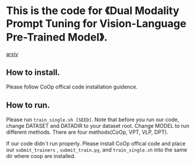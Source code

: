 # This is the code for 《Dual Modality Prompt Tuning for Vision-Language Pre-Trained Model》.

[arxiv](https://arxiv.org/abs/2208.08340)

## How to install.

Please follow CoOp offical code installation guidence.

## How to run.

Please run `train_single.sh [SEED]`. Note that before you run our code, change DATASET and DATADIR to your dataset root. Change MODEL to run different methods. 
There are four methods(CoOp, VPT, VLP, DPT).

If our code didn\`t run properly. Please install CoOp offical code and place our `submit_trainers` , `submit_train.py`, and `train_single.sh` into the same dir where coop are installed. 
